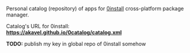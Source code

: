 Personal catalog (repository) of apps for [0install](0install.net/) cross-platform package manager.

Catalog's URL for 0install:  
**https://akavel.github.io/0catalog/catalog.xml**

**TODO:** publish my key in global repo of 0install somehow
